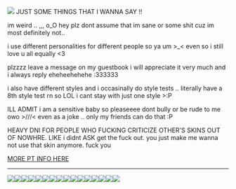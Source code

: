![](https://cdn.discordapp.com/attachments/886288865156005918/1178593546140389426/Untitled357_20231119190819.png?ex=6576b5c6&is=656440c6&hm=5038359b067509ec8a2a2b7989bf9a064dfe9d8ad19769631178737f6a15ee66&)
JUST SOME THINGS THAT I WANNA SAY !!

im weird .. ,,, o_O hey plz dont assume that im sane or some shit cuz im most definitely not..

i use different personalities for different people so ya um >_< even so i still love u all equally <3

plzzzz leave a message on my guestbook i will appreciate it very much and i always reply eheheehehehe :333333

i also have different styles and i occasinally do style tests .. literally have a 8th style test rn so LOL i cant stay with just one style >:P

ILL ADMIT i am a sensitive baby so pleaseeee dont bully or be rude to me owo >///< even as a joke .. only my friends can do that :P

HEAVY DNI FOR PEOPLE WHO FUCKING CRITICIZE OTHER'S SKINS OUT OF NOWHRE. LIKE i didnt ASK get the fuck out. you just make me wanna not use that skin anymore. fuck you

[MORE PT INFO HERE](https://rentry.co/rinukute-ponytown)

***
![](https://cdn.discordapp.com/attachments/886288865156005918/1178706033225506846/68747470733a2f2f36342e6d656469612e74756d626c722e636f6d2f39323435613135646164333466336236626435313739393038...86531332d61662f73313030783230302f636366393130373738323034656431336235323464633464623734316130303966623038653437632e6a7067.jpg?ex=65771e89&is=6564a989&hm=516c1765520ea13e9c2e20f3c220642bff6a6a01f14c68b747e8fe823072501f&)![](https://autism.crd.co/assets/images/gallery05/364bbefc_original.png?v=69d6a439)![](https://cdn.discordapp.com/attachments/886288865156005918/1178558218922885191/68747470733a2f2f36342e6d656469612e74756d626c722e636f6d2f61373734313463376234656666383363396435303635386336...3935622d64342f73313030783230302f393931346537373361343733336665613762343536393534626634323330643863623462393036342e67696676_1.gif?ex=657694df&is=65641fdf&hm=3216b93392ea361cdeca2a9f8730eefdf117b86123e0779c2e63171ba11d1212&)![](https://64.media.tumblr.com/b3867a8cf2b31bbcfc219f3394d09029/509dca664f2eb5e4-e7/s100x200/0dc1569ad5e1d8a52125c2243f699bcdfeae407b.png)![](https://64.media.tumblr.com/1cb93ea6cb652eb39aa0028ba858b49b/509dca664f2eb5e4-44/s100x200/7ffabcb3d4565d9b32f75709e0356a65fd5107cd.png)![](https://autism.crd.co/assets/images/gallery05/69c38c38_original.gif?v=69d6a439)![](https://autism.crd.co/assets/images/gallery05/8b60c391_original.png?v=69d6a439)![](https://autism.crd.co/assets/images/gallery05/4a1a48c0_original.gif?v=69d6a439)![](https://images-wixmp-ed30a86b8c4ca887773594c2.wixmp.com/f/61670035-05a4-481c-b62a-565903bec13e/dcj2w6x-f494a802-f89c-4aa4-8e71-6f7153960174.png?token=eyJ0eXAiOiJKV1QiLCJhbGciOiJIUzI1NiJ9.eyJzdWIiOiJ1cm46YXBwOjdlMGQxODg5ODIyNjQzNzNhNWYwZDQxNWVhMGQyNmUwIiwiaXNzIjoidXJuOmFwcDo3ZTBkMTg4OTgyMjY0MzczYTVmMGQ0MTVlYTBkMjZlMCIsIm9iaiI6W1t7InBhdGgiOiJcL2ZcLzYxNjcwMDM1LTA1YTQtNDgxYy1iNjJhLTU2NTkwM2JlYzEzZVwvZGNqMnc2eC1mNDk0YTgwMi1mODljLTRhYTQtOGU3MS02ZjcxNTM5NjAxNzQucG5nIn1dXSwiYXVkIjpbInVybjpzZXJ2aWNlOmZpbGUuZG93bmxvYWQiXX0.SykqdW4R1JMxD-nVoi57TpbwlW80igI9DmY7EE3oJ2o)![](https://64.media.tumblr.com/1e87e567cc20d96b329805c2b3f2d9ee/tumblr_pbjlg5AUEY1xz2nuuo2_100.png)![](https://images-wixmp-ed30a86b8c4ca887773594c2.wixmp.com/f/962387b8-c05b-46bd-bba5-92cd8e6e21fa/d7p2kbk-b7911980-5f35-4edf-80ea-677945589dea.gif?token=eyJ0eXAiOiJKV1QiLCJhbGciOiJIUzI1NiJ9.eyJpc3MiOiJ1cm46YXBwOjdlMGQxODg5ODIyNjQzNzNhNWYwZDQxNWVhMGQyNmUwIiwic3ViIjoidXJuOmFwcDo3ZTBkMTg4OTgyMjY0MzczYTVmMGQ0MTVlYTBkMjZlMCIsImF1ZCI6WyJ1cm46c2VydmljZTpmaWxlLmRvd25sb2FkIl0sIm9iaiI6W1t7InBhdGgiOiIvZi85NjIzODdiOC1jMDViLTQ2YmQtYmJhNS05MmNkOGU2ZTIxZmEvZDdwMmtiay1iNzkxMTk4MC01ZjM1LTRlZGYtODBlYS02Nzc5NDU1ODlkZWEuZ2lmIn1dXX0.Ndl0XlcQa6jpHKBpcoVkCcaDyTFG1BfriuapF-G_Kec)![](https://images-wixmp-ed30a86b8c4ca887773594c2.wixmp.com/f/6ed76751-77a9-4922-9c57-37fb824e6091/d5rj9lf-b3950140-f92f-4a2d-84a0-c57382abdec2.png?token=eyJ0eXAiOiJKV1QiLCJhbGciOiJIUzI1NiJ9.eyJpc3MiOiJ1cm46YXBwOjdlMGQxODg5ODIyNjQzNzNhNWYwZDQxNWVhMGQyNmUwIiwic3ViIjoidXJuOmFwcDo3ZTBkMTg4OTgyMjY0MzczYTVmMGQ0MTVlYTBkMjZlMCIsImF1ZCI6WyJ1cm46c2VydmljZTpmaWxlLmRvd25sb2FkIl0sIm9iaiI6W1t7InBhdGgiOiIvZi82ZWQ3Njc1MS03N2E5LTQ5MjItOWM1Ny0zN2ZiODI0ZTYwOTEvZDVyajlsZi1iMzk1MDE0MC1mOTJmLTRhMmQtODRhMC1jNTczODJhYmRlYzIucG5nIn1dXX0.EbQhLtnc4FvGs4djmz0J5ltSr23oIcTTPWMG6OreUfs)![](https://images-wixmp-ed30a86b8c4ca887773594c2.wixmp.com/f/ff6dd003-e363-4115-a6cd-7f2b6fe2e37b/dadkzrj-de996891-4bab-4f53-a082-94972686d6df.png?token=eyJ0eXAiOiJKV1QiLCJhbGciOiJIUzI1NiJ9.eyJpc3MiOiJ1cm46YXBwOjdlMGQxODg5ODIyNjQzNzNhNWYwZDQxNWVhMGQyNmUwIiwic3ViIjoidXJuOmFwcDo3ZTBkMTg4OTgyMjY0MzczYTVmMGQ0MTVlYTBkMjZlMCIsImF1ZCI6WyJ1cm46c2VydmljZTpmaWxlLmRvd25sb2FkIl0sIm9iaiI6W1t7InBhdGgiOiIvZi9mZjZkZDAwMy1lMzYzLTQxMTUtYTZjZC03ZjJiNmZlMmUzN2IvZGFka3pyai1kZTk5Njg5MS00YmFiLTRmNTMtYTA4Mi05NDk3MjY4NmQ2ZGYucG5nIn1dXX0.J5NBTx-gbJPupSXjTJsVqBeynJ3hUdbvTdweSYc2q4w)![](https://cdn.discordapp.com/attachments/886288865156005918/1178716238873100380/New_Project_24_D1DA403.gif?ex=6577280a&is=6564b30a&hm=eb1cf41a08f873eaf4f008b6a45c3eac3fb0c495b24948ade469d606177a24a0&)![](https://cdn.discordapp.com/attachments/886288865156005918/1178717458455076935/New_Project_24_6E4E26D.gif?ex=6577292d&is=6564b42d&hm=a8c8fbd52c2859940da951572068f0aee4db4b13bda2f42f53b1f2b90e1f6f06&)![](https://cdn.discordapp.com/attachments/886288865156005918/1178719847069261965/New_Project_24_6EAE3F0.gif?ex=65772b67&is=6564b667&hm=533f751ba3493a77e76e97ce7e4da7ae37672f84c877900ed5ed895e6f7ac91c&)
